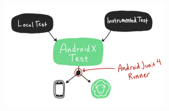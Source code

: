 ![alt text](https://github.com/lucasribolli/android-codelabs/blob/master/images/androidx_tests.png?raw=true)